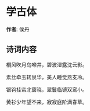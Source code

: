 # 学古体

**作者**: 侯丹

## 诗词内容

桐风吹月乌啼井，碧波湿露沈云影。

素丝牵玉转泉华，美人睡觉燕支冷。

银钩挂帘北窗晓，翠鬟临镜双鸾小。

黄衫少年望不来，寂寂庭阶满春草。

